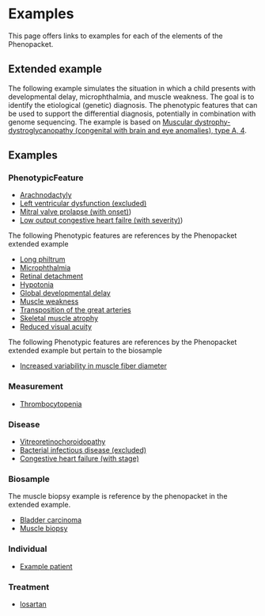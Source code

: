 # Examples

This page offers links to examples for each of the elements of the Phenopacket.


## Extended example

The following example simulates the situation in which a child presents with developmental delay, microphthalmia, and muscle weakness. The goal
is to identify the etiological (genetic) diagnosis. The phenotypic features that can be used to support the differential diagnosis, potentially in combination with genome sequencing.
The example is based on [Muscular dystrophy-dystroglycanopathy (congenital with brain and eye anomalies), type A, 4](https://omim.org/entry/253800).


## Examples 

### PhenotypicFeature


* [Arachnodactyly](Observation-id.phenotypicfeature.1.html)
* [Left ventricular dysfunction (excluded)](Observation-id.phenotypicfeature.2.html)
* [Mitral valve prolapse (with onset)](Observation-id.phenotypicfeature.3.html))
* [Low output congestive heart failre (with severity)](Observation-id.phenotypicfeature.4.html))

The following Phenotypic features are references by the Phenopacket extended example
* [Long philtrum](Observation-hp.0000343.xml.html)
* [Microphthalmia](Observation-hp.0000568.html)
* [Retinal detachment](Observation-hp.0000541.html)
* [Hypotonia](Observation-hp.0001252.html)
* [Global developmental delay](Observation-hp.0001263.html)
* [Muscle weakness](Observation-hp.0001324.html)
* [Transposition of the great arteries](Observation-hp.0001669.html)
* [Skeletal muscle atrophy](Observation-hp.0003202.html)
* [Reduced visual acuity](Observation-hp.0007663.html)

The following Phenotypic features are references by the Phenopacket extended example but pertain to the biosample
* [Increased variability in muscle fiber diameter](Observation-hp.0003557.html)


### Measurement

* [Thrombocytopenia](Observation-id.measurement.1.html)


### Disease

* [Vitreoretinochoroidopathy](Condition-id.disease.2.html)
* [Bacterial infectious disease (excluded)](Condition-id.disease.1.html)
* [Congestive heart failure (with stage)](Condition-id.disease.3.html)


### Biosample

The muscle biopsy example is reference by the phenopacket in the extended example.

* [Bladder carcinoma](Specimen-biosample.specimen.id.1.xml.html)
* [Muscle biopsy](Specimen-biosample.specimen.id.2.xml.html)

### Individual

* [Example patient](Patient-example-patient.html)

### Treatment

 * [losartan](MedicationAdministration-id.treatment.1.xml.html)



